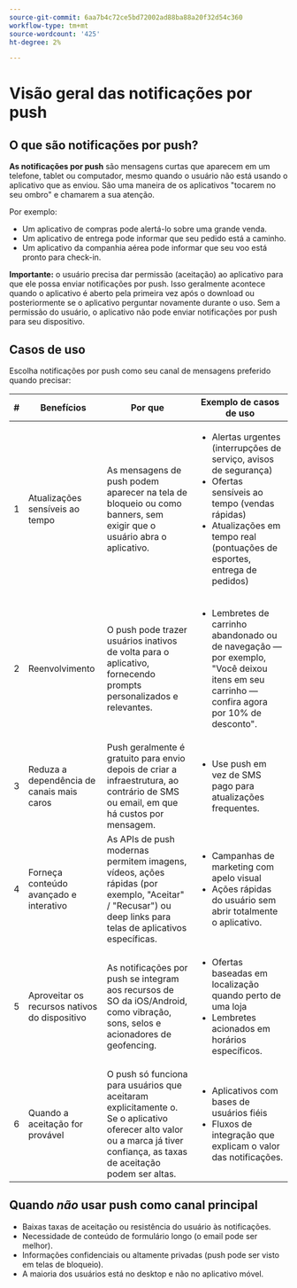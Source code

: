 ```yaml
---
source-git-commit: 6aa7b4c72ce5bd72002ad88ba88a20f32d54c360
workflow-type: tm+mt
source-wordcount: '425'
ht-degree: 2%

---
```


# Visão geral das notificações por push

## O que são notificações por push?

**As notificações por push** são mensagens curtas que aparecem em um telefone, tablet ou computador, mesmo quando o usuário não está usando o aplicativo que as enviou. São uma maneira de os aplicativos &quot;tocarem no seu ombro&quot; e chamarem a sua atenção.

Por exemplo:

* Um aplicativo de compras pode alertá-lo sobre uma grande venda.
* Um aplicativo de entrega pode informar que seu pedido está a caminho.
* Um aplicativo da companhia aérea pode informar que seu voo está pronto para check-in.

**Importante:** o usuário precisa dar permissão (aceitação) ao aplicativo para que ele possa enviar notificações por push. Isso geralmente acontece quando o aplicativo é aberto pela primeira vez após o download ou posteriormente se o aplicativo perguntar novamente durante o uso. Sem a permissão do usuário, o aplicativo não pode enviar notificações por push para seu dispositivo.

## Casos de uso

Escolha notificações por push como seu canal de mensagens preferido quando precisar:

| # | Benefícios | Por que | Exemplo de casos de uso |
|---|---------|-----|-------------------|
| 1 | Atualizações sensíveis ao tempo | As mensagens de push podem aparecer na tela de bloqueio ou como banners, sem exigir que o usuário abra o aplicativo. | <ul><li> Alertas urgentes (interrupções de serviço, avisos de segurança)</li><li>Ofertas sensíveis ao tempo (vendas rápidas)</li><li> Atualizações em tempo real (pontuações de esportes, entrega de pedidos)</ul> |
| 2 | Reenvolvimento | O push pode trazer usuários inativos de volta para o aplicativo, fornecendo prompts personalizados e relevantes. | <ul><li> Lembretes de carrinho abandonado ou de navegação — por exemplo, &quot;Você deixou itens em seu carrinho — confira agora por 10% de desconto&quot;.</li></ul> |
| 3 | Reduza a dependência de canais mais caros | Push geralmente é gratuito para envio depois de criar a infraestrutura, ao contrário de SMS ou email, em que há custos por mensagem. | <ul><li> Use push em vez de SMS pago para atualizações frequentes.</li></ul> |
| 4 | Forneça conteúdo avançado e interativo | As APIs de push modernas permitem imagens, vídeos, ações rápidas (por exemplo, &quot;Aceitar&quot; / &quot;Recusar&quot;) ou deep links para telas de aplicativos específicas. | <ul><li>Campanhas de marketing com apelo visual</li><li>Ações rápidas do usuário sem abrir totalmente o aplicativo.</li></ul> |
| 5 | Aproveitar os recursos nativos do dispositivo | As notificações por push se integram aos recursos de SO da iOS/Android, como vibração, sons, selos e acionadores de geofencing. | <ul><li> Ofertas baseadas em localização quando perto de uma loja</li><li> Lembretes acionados em horários específicos.</li></ul> |
| 6 | Quando a aceitação for provável | O push só funciona para usuários que aceitaram explicitamente o. Se o aplicativo oferecer alto valor ou a marca já tiver confiança, as taxas de aceitação podem ser altas. | <ul><li> Aplicativos com bases de usuários fiéis</li><li> Fluxos de integração que explicam o valor das notificações.</li></ul> |

## Quando *não* usar push como canal principal

* Baixas taxas de aceitação ou resistência do usuário às notificações.
* Necessidade de conteúdo de formulário longo (o email pode ser melhor).
* Informações confidenciais ou altamente privadas (push pode ser visto em telas de bloqueio).
* A maioria dos usuários está no desktop e não no aplicativo móvel.
